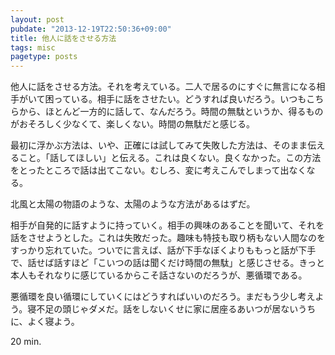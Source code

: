 ```yaml
---
layout: post
pubdate: "2013-12-19T22:50:36+09:00"
title: 他人に話をさせる方法
tags: misc
pagetype: posts
---
```

他人に話をさせる方法。それを考えている。二人で居るのにすぐに無言になる相手がいて困っている。相手に話をさせたい。どうすれば良いだろう。いつもこちらから、ほとんど一方的に話して、なんだろう。時間の無駄というか、得るものがおそろしく少なくて、楽しくない。時間の無駄だと感じる。

最初に浮かぶ方法は、いや、正確には試してみて失敗した方法は、そのまま伝えること。「話してほしい」と伝える。これは良くない。良くなかった。この方法をとったところで話は出てこない。むしろ、変に考えこんでしまって出なくなる。

北風と太陽の物語のような、太陽のような方法があるはずだ。

相手が自発的に話すように持っていく。相手の興味のあることを聞いて、それを話をさせようとした。これは失敗だった。趣味も特技も取り柄もない人間なのをすっかり忘れていた。ついでに言えば、話が下手なぼくよりももっと話が下手で、話せば話すほど「こいつの話は聞くだけ時間の無駄」と感じさせる。きっと本人もそれなりに感じているからこそ話さないのだろうが、悪循環である。

悪循環を良い循環にしていくにはどうすればいいのだろう。まだもう少し考えよう。寝不足の頭じゃダメだ。話をしないくせに家に居座るあいつが居ないうちに、よく寝よう。

20 min.

